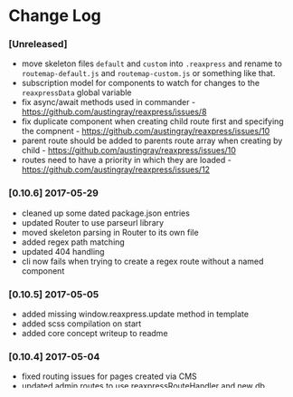# Change Log

### [Unreleased]
- move skeleton files `default` and `custom` into `.reaxpress` and rename to `routemap-default.js` and `routemap-custom.js` or something like that.
- subscription model for components to watch for changes to the `reaxpressData` global variable
- fix async/await methods used in commander - https://github.com/austingray/reaxpress/issues/8
- fix duplicate component when creating child route first and specifying the compnent - https://github.com/austingray/reaxpress/issues/10
- parent route should be added to parents route array when creating by child - https://github.com/austingray/reaxpress/issues/10
- routes need to have a priority in which they are loaded - https://github.com/austingray/reaxpress/issues/12

### [0.10.6] 2017-05-29
- cleaned up some dated package.json entries
- updated Router to use parseurl library
- moved skeleton parsing in Router to its own file
- added regex path matching
- updated 404 handling
- cli now fails when trying to create a regex route without a named component

### [0.10.5] 2017-05-05
- added missing window.reaxpress.update method in template
- added scss compilation on start
- added core concept writeup to readme

### [0.10.4] 2017-05-04
- fixed routing issues for pages created via CMS
- updated admin routes to use reaxpressRouteHandler and new db models
- added comments to Reaxpress Router code
- removed user methods from database until async/await functionality is figured out with npm commander

### [0.10.3] 2017-05-01
- added a changelog :D
- added `model` command to cli
- `create` and `remove` cli commands consolidated to single `route` command with flags
- added `homepage` to blacklisted routes
- Major restructure of the `src/react` project dir
 - Moved app components into `src/react/App`
 - Moved Reaxpress core into `src/react/Reaxpress`
 - Renamed protected `Index` to `Homepage`
- Added prop-types package
